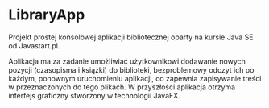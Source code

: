 # LibraryApp
Projekt prostej konsolowej aplikacji bibliotecznej oparty na kursie Java SE od Javastart.pl. 

Aplikacja ma za zadanie umożliwiać użytkownikowi dodawanie nowych pozycji (czasopisma i książki) do biblioteki, bezproblemowy odczyt ich po każdym, ponownym uruchomieniu aplikacji,
co zapewnia zapisywanie treści w przeznaczonych do tego plikach. W przyszłości aplikacja otrzyma interfejs graficzny stworzony w technologii JavaFX. 

